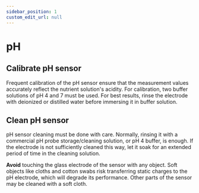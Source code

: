 ```yaml
---
sidebar_position: 1
custom_edit_url: null
---
```

# pH
## Calibrate pH sensor
Frequent calibration of the pH sensor ensure that the measurement values accurately reflect the nutrient solution's acidity. For calibration, two buffer solutions of pH 4 and 7 must be used. For best results, rinse the electrode with deionized or distilled water before immersing it in buffer solution.

## Clean pH sensor
pH sensor cleaning must be done with care. Normally, rinsing it with a commercial pH probe storage/cleaning solution, or pH 4 buffer, is enough. If the electrode is not sufficiently cleaned this way, let it soak for an extended period of time in the cleaning solution.

**Avoid** touching the glass electrode of the sensor with any object. Soft objects like cloths and cotton swabs risk transferring static charges to the pH electrode, which will degrade its performance. Other parts of the sensor may be cleaned with a soft cloth.
